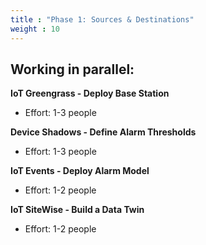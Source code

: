 ```yaml
---
title : "Phase 1: Sources & Destinations"
weight : 10
---
```


## Working in parallel:

**IoT Greengrass - Deploy Base Station**
- Effort: 1-3 people

**Device Shadows - Define Alarm Thresholds**
- Effort: 1-3 people

**IoT Events - Deploy Alarm Model**
- Effort: 1-2 people

**IoT SiteWise - Build a Data Twin**
- Effort: 1-2 people
